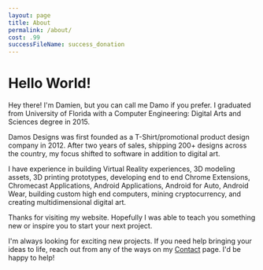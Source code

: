 ```yaml
---
layout: page
title: About
permalink: /about/
cost: .99
successFileName: success_donation
---
```

# Hello World!

Hey there! I'm Damien, but you can call me Damo if you prefer. I graduated from University of Florida with a Computer Engineering: Digital Arts and Sciences degree in 2015.

Damos Designs was first founded as a T-Shirt/promotional product design company in 2012. After two years of sales, shipping 200+ designs across the country, my focus shifted to software in addition to digital art.

I have experience in building Virtual Reality experiences, 3D modeling assets, 3D printing prototypes, developing end to end Chrome Extensions, Chromecast Applications, Android Applications, Android for Auto, Android Wear, building custom high end computers, mining cryptocurrency, and creating multidimensional digital art.

Thanks for visiting my website. Hopefully I was able to teach you something new or inspire you to start your next project.

I'm always looking for exciting new projects. If you need help bringing your ideas to life, reach out from any of the ways on my [Contact](/contact/) page. I'd be happy to help!

